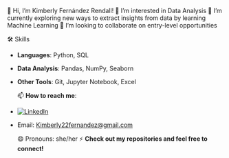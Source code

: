 👋 Hi, I’m Kimberly Fernández Rendall!
👀 I’m interested in Data Analysis
🌱 I’m currently exploring new ways to extract insights from data by learning Machine Learning
💞️ I’m looking to collaborate on entry-level opportunities

🛠️ Skills  
- **Languages**: Python, SQL  
- **Data Analysis**: Pandas, NumPy, Seaborn  
- **Other Tools**: Git, Jupyter Notebook, Excel
  
  📫 **How to reach me**:
- [![LinkedIn](https://img.shields.io/badge/LinkedIn-0077B5?style=for-the-badge&logo=linkedin&logoColor=white)](www.linkedin.com/in/kimberly-fernandez-rendall)
- Email: Kimberly22fernandez@gmail.com
  
  😄 Pronouns: she/her
  ⚡ **Check out my repositories and feel free to connect!**

<!---
KimberlyFerendall/KimberlyFerendall is a ✨ special ✨ repository because its `README.md` (this file) appears on your GitHub profile.
You can click the Preview link to take a look at your changes.
--->
